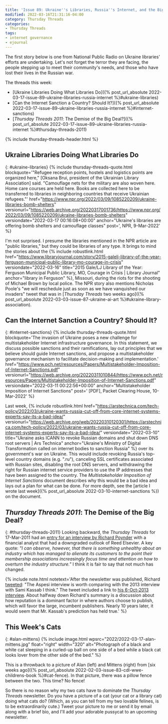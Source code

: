 ```yaml
---
title: 'Issue 89: Ukraine''s Libraries, Russia''s Internet, and the Big Deal'
modified: 2022-03-16T21:31:16-04:00
category: Thursday Threads
categories:
- Thursday Threads
tags:
- internet governance
- ejournal
---
```


The first story below is one from National Public Radio on Ukraine libraries' efforts are undertaking. 
Let's not forget the terror they are facing, the people stepping up to meet their community's needs, and those who have lost their lives in the Russian war.

The threads this week:

* [Ukraine Libraries Doing What Libraries Do]({% post_url_absolute 2022-03-17-issue-89-ukraine-libraries-russia-internet %}#ukraine-libraries)
* [Can the Internet Sanction a Country? Should It?]({% post_url_absolute 2022-03-17-issue-89-ukraine-libraries-russia-internet %}#internet-sanctions)
* [_Thursday Threads 2011_: The Demise of the Big Deal?]({% post_url_absolute 2022-03-17-issue-89-ukraine-libraries-russia-internet %}#thursday-threads-2011)

{% include thursday-threads-header.html %}

## Ukraine Libraries Doing What Libraries Do
{: #ukraine-libraries}
{% include thursday-threads-quote.html
blockquote='"Refugee reception points, hostels and logistics points are organized here," [Oksana Brui, president of the Ukrainian Library Association] said. "Camouflage nets for the military are also woven here. Home care courses are held here. Books are collected here to be transferred to libraries in neighboring countries that receive Ukrainian refugees."'
href="https://www.npr.org/2022/03/09/1085220209/ukraine-libraries-bomb-shelters"
versionurl="https://web.archive.org/20220317001736/https://www.npr.org/2022/03/09/1085220209/ukraine-libraries-bomb-shelters"
versiondate="2022-03-17 00:16:08+00:00"
anchor="Ukraine's libraries are offering bomb shelters and camouflage classes"
post=', NPR, 9-Mar-2022'
%}

I'm not surprised. 
I presume the libraries mentioned in the NPR article are "public libraries," but they could be libraries of any type. 
It brings to mind the stories about the {% include robustlink.html href="https://www.libraryjournal.com/story/2015-galelj-library-of-the-year-ferguson-municipal-public-library-mo-courage-in-crisis" versiondate="2022-03-16" title="2015 Gale/LJ Library of the Year: Ferguson Municipal Public Library, MO, Courage in Crisis | Library Journal" anchor="library in Ferguson" %}, Missouri, during the riots for the shooting of Michael Brown by local police. 
The NPR story also mentions Nicholas Poole's "we will reschedule just as soon as we have vanquished our invaders" tweet that was in [_Thursday Threads_ two weeks ago]({% post_url_absolute 2022-03-03-issue-87-ukraine-ai-art %}#ukraine-library-association).

## Can the Internet Sanction a Country? Should It?
{: #internet-sanctions}
{% include thursday-threads-quote.html
blockquote='The invasion of Ukraine poses a new challenge for multistakeholder Internet infrastructure governance. In this statement, we discuss possible sanctions and their ramifications, lay out principles that we believe should guide Internet sanctions, and propose a multistakeholder governance mechanism to facilitate decision-making and implementation.'
href="https://www.pch.net/resources/Papers/Multistakeholder-Imposition-of-Internet-Sanctions.pdf"
versionurl="https://web.archive.org/20220311010844/https://www.pch.net/resources/Papers/Multistakeholder-Imposition-of-Internet-Sanctions.pdf"
versiondate="2022-03-11 00:22:56+00:00"
anchor="Multistakeholder Imposition of Internet Sanctions"
post=' [PDF], Packet Clearing House, 10-Mar-2022'
%}

Last week, {% include robustlink.html href="https://arstechnica.com/tech-policy/2022/03/ukraine-wants-russia-cut-off-from-core-internet-systems-experts-say-its-a-bad-idea/" versionurl="https://web.archive.org/web/20220310120301/https://arstechnica.com/tech-policy/2022/03/ukraine-wants-russia-cut-off-from-core-internet-systems-experts-say-its-a-bad-idea/" versiondate="2022-03-10" title="Ukraine asks ICANN to revoke Russian domains and shut down DNS root servers | Ars Technica" anchor="Ukraine's Ministry of Digital Transformation called on internet bodies to sanction Russia" %} over its government's war on Ukraine. 
This would include revoking Russia's top-level country domains (e.g. ".ru"), canceling SSL certificates associated with Russian sites, disabling the root DNS servers, and withdrawing the right for Russian internet service providers to use the IP addresses that have been assigned to the country. 
The _Multistakeholder Imposition of Internet Sanctions_ document describes why this would be a bad idea and lays out a plan for what can be done. 
For more depth, see the [article I wrote last week]({% post_url_absolute 2022-03-10-internet-sanctions %}) on the document.

## _Thursday Threads 2011_: The Demise of the Big Deal?
{: #thursday-threads-2011}
Looking backward, the _Thursday Threads_ for 17-Mar-2011 had an [entry for an interview by Richard Poynder](https://dltj.org/article/thursday-threads-2011w11/#big-deal) with a financial analyst that had a downgraded outlook of Reed Elsevier. 
A key quote: _"I can observe, however, that there is something unhealthy about an industry which has managed to alienate its customers to the point their membership associations increasingly focus time and attention on how to overturn the industry structure."_
I think it is fair to say that not much has changed.

{% include note.html notetext='After the newsletter was published, Richard <a href="https://twitter.com/RickyPo/status/1504434940573798411">tweeted</a>: "The Aspesi interview is worth comparing with the 2013 interview with Sami Kassab I think." The tweet included a link to <a href="https://poynder.blogspot.com/2013/10/media-research-analyst-at-exane-bnp.html" data-versionurl="https://web.archive.org/web/20220317124253/https://poynder.blogspot.com/2013/10/media-research-analyst-at-exane-bnp.html" data-versiondate="2022-03-17">his 6-Oct-2013 interview</a>.  About halfway down Richard&#039;s summary is a discussion about how reputation is a dominant factor in where authors choose to publish, which will favor the large, incumbent publishers.  Nearly 10 years later, it would seem that Mr. Kassab&#039;s prediction has held true.' %}

## This Week's Cats
{: #alan-mittens}
{% include image.html wpsrc="2022/2022-03-17-alan-mittens.jpg" float="right" width="320" alt="Photograph of a black and white cat sleeping in a curled-up ball on one side of a bed while a black cat looks lover from the other side of the bed." %} 

This is a throwback to a picture of Alan (left) and Mittens (right) from [six weeks ago]({% post_url_absolute 2022-02-03-issue-83-cdl-wwe-childrens-book %}#cat-fence). 
In that picture, there was a pillow fence between the two. 
This time? No fence!

So there is no reason why my two cats have to dominate the _Thursday Threads_ newsletter. 
Do you have a picture of a cat (your cat or a library cat) doing what cats do? 
(Which, as you can tell from my two lovable felines, is to be extraordinarily cute.) 
Tweet your picture to me or send it by email along with a brief bio, and I'll add your adorable pussycat to an upcoming newsletter.